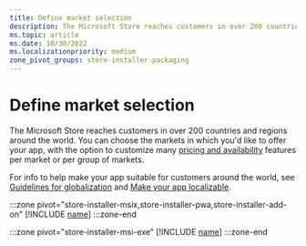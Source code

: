 ```yaml
---
title: Define market selection
description: The Microsoft Store reaches customers in over 200 countries and regions around the world.
ms.topic: article
ms.date: 10/30/2022
ms.localizationpriority: medium
zone_pivot_groups: store-installer-packaging
---
```


# Define market selection

The Microsoft Store reaches customers in over 200 countries and regions around the world. You can choose the markets in which you'd like to offer your app, with the option to customize many [pricing and availability](price-and-availability.md) features per market or per group of markets.

For info to help make your app suitable for customers around the world, see [Guidelines for globalization](../../design/globalizing/guidelines-and-checklist-for-globalizing-your-app.md) and [Make your app localizable](../../design/globalizing/prepare-your-app-for-localization.md).

:::zone pivot="store-installer-msix,store-installer-pwa,store-installer-add-on"
[!INCLUDE [name](../../../includes/store/msix/market-selection.md)]
:::zone-end

:::zone pivot="store-installer-msi-exe"
[!INCLUDE [name](../../../includes/store/msi/market-selection.md)]
:::zone-end
